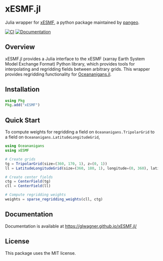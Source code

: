 # xESMF.jl

Julia wrapper for [xESMF](https://github.com/pangeo-data/xESMF), a python package maintained by [pangeo](https://pangeo.io/).

[![CI](https://github.com/glwagner/xESMF.jl/actions/workflows/CI.yml/badge.svg)](https://github.com/glwagner/xESMF.jl/actions)
[![Documentation](https://github.com/glwagner/xESMF.jl/actions/workflows/documentation.yml/badge.svg)](https://glwagner.github.io/xESMF.jl/)

## Overview

xESMF.jl provides a Julia interface to the xESMF (xarray Earth System Model Exchange Format) Python library, which provides tools for interpolating and regridding fields between arbitrary grids.
This wrapper provides regridding functionality for [Oceananigans.jl](https://github.com/CliMA/Oceananigans.jl).

## Installation

```julia
using Pkg
Pkg.add("xESMF")
```

## Quick Start

To compute weights for regridding a field on `Oceananigans.TripolarGrid`
to a field on `Oceananigans.LatitudeLongitudeGrid`,

```julia
using Oceananigans
using xESMF

# Create grids
tg = TripolarGrid(size=(360, 170, 1), z=(0, 1))
ll = LatitudeLongitudeGrid(size=(360, 180, 1), longitude=(0, 360), latitude=(-90, 90), z=(0, 1))

# Create center fields
ctg = CenterField(tg)
cll = CenterField(ll)

# Compute regridding weights
weights = sparse_regridding_weights(cll, ctg)
```

## Documentation

Documentation is available at https://glwagner.github.io/xESMF.jl/

## License

This package uses the MIT license.
